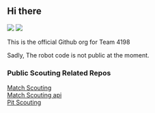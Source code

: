 ## Hi there 
<body>
<p>
 <a href="https://www.team4198.org" alt="Contributors">
        <img src="https://img.shields.io/badge/Website-team4198.org-purple?style=for-the-badge" /></a>
   <a href="https://twitter.com/robocats_4198" alt="Contributors">
        <img src="https://img.shields.io/twitter/follow/robocats_4198?style=social&logo=twitter" /></a>
<!-- <img source="https://img.shields.io/badge/Website-Here-purple?style=for-the-badge" /> -->
    
</p>
This is the official Github org for Team 4198 <br>
<!-- You can find our website [here](https://www.team4198.org/) -->

Sadly, The robot code is not public at the moment.

### Public Scouting Related Repos
[Match Scouting](https://github.com/4198-Programmers/MeanScout_4198) <br>
[Match Scouting api](https://github.com/4198-Programmers/meanscout-api-rust) <br>
[Pit Scouting](https://github.com/4198-Programmers/VileScout) <br>

  
</body>
<!--

**Here are some ideas to get you started:**

🙋‍♀️ A short introduction - what is your organization all about?
🌈 Contribution guidelines - how can the community get involved?
👩‍💻 Useful resources - where can the community find your docs? Is there anything else the community should know?
🍿 Fun facts - what does your team eat for breakfast?
🧙 Remember, you can do mighty things with the power of [Markdown](https://docs.github.com/github/writing-on-github/getting-started-with-writing-and-formatting-on-github/basic-writing-and-formatting-syntax)
-->
